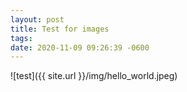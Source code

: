 ```yaml
---
layout: post
title: Test for images
tags:
date: 2020-11-09 09:26:39 -0600
---
```

![test]({{ site.url }}/img/hello_world.jpeg)
